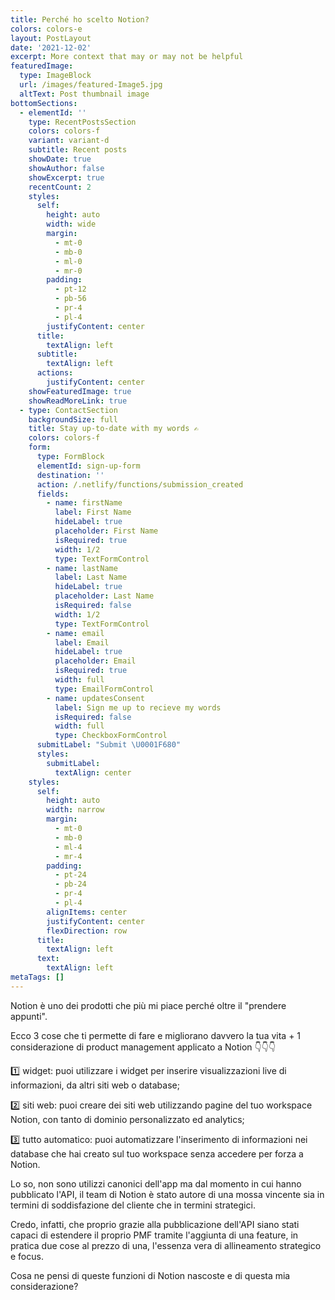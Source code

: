 ```yaml
---
title: Perché ho scelto Notion?
colors: colors-e
layout: PostLayout
date: '2021-12-02'
excerpt: More context that may or may not be helpful
featuredImage:
  type: ImageBlock
  url: /images/featured-Image5.jpg
  altText: Post thumbnail image
bottomSections:
  - elementId: ''
    type: RecentPostsSection
    colors: colors-f
    variant: variant-d
    subtitle: Recent posts
    showDate: true
    showAuthor: false
    showExcerpt: true
    recentCount: 2
    styles:
      self:
        height: auto
        width: wide
        margin:
          - mt-0
          - mb-0
          - ml-0
          - mr-0
        padding:
          - pt-12
          - pb-56
          - pr-4
          - pl-4
        justifyContent: center
      title:
        textAlign: left
      subtitle:
        textAlign: left
      actions:
        justifyContent: center
    showFeaturedImage: true
    showReadMoreLink: true
  - type: ContactSection
    backgroundSize: full
    title: Stay up-to-date with my words ✍️
    colors: colors-f
    form:
      type: FormBlock
      elementId: sign-up-form
      destination: ''
      action: /.netlify/functions/submission_created
      fields:
        - name: firstName
          label: First Name
          hideLabel: true
          placeholder: First Name
          isRequired: true
          width: 1/2
          type: TextFormControl
        - name: lastName
          label: Last Name
          hideLabel: true
          placeholder: Last Name
          isRequired: false
          width: 1/2
          type: TextFormControl
        - name: email
          label: Email
          hideLabel: true
          placeholder: Email
          isRequired: true
          width: full
          type: EmailFormControl
        - name: updatesConsent
          label: Sign me up to recieve my words
          isRequired: false
          width: full
          type: CheckboxFormControl
      submitLabel: "Submit \U0001F680"
      styles:
        submitLabel:
          textAlign: center
    styles:
      self:
        height: auto
        width: narrow
        margin:
          - mt-0
          - mb-0
          - ml-4
          - mr-4
        padding:
          - pt-24
          - pb-24
          - pr-4
          - pl-4
        alignItems: center
        justifyContent: center
        flexDirection: row
      title:
        textAlign: left
      text:
        textAlign: left
metaTags: []
---
```

Notion è uno dei prodotti che più mi piace perché oltre il "prendere appunti". 

Ecco 3 cose che ti permette di fare e migliorano davvero la tua vita + 1 considerazione di product management applicato a Notion 👇👇👇

1️⃣ widget: puoi utilizzare i widget per inserire visualizzazioni live di informazioni, da altri siti web o database;

2️⃣ siti web: puoi creare dei siti web utilizzando pagine del tuo workspace Notion, con tanto di dominio personalizzato ed analytics;

3️⃣ tutto automatico: puoi automatizzare l'inserimento di informazioni nei database che hai creato sul tuo workspace senza accedere per forza a Notion.

Lo so, non sono utilizzi canonici dell'app ma dal momento in cui hanno pubblicato l'API, il team di Notion è stato autore di una mossa vincente sia in termini di soddisfazione del cliente che in termini strategici.

Credo, infatti, che proprio grazie alla pubblicazione dell'API siano stati capaci di estendere il proprio PMF tramite l'aggiunta di una feature, in pratica due cose al prezzo di una, l'essenza vera di allineamento strategico e focus.

Cosa ne pensi di queste funzioni di Notion nascoste e di questa mia considerazione?
